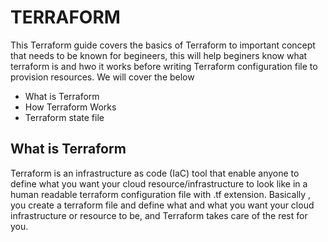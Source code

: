 # TERRAFORM
This Terraform guide covers the basics of Terraform to important concept that needs to be known
for begineers, this will help beginers know what terraform is and hwo it works before
writing Terraform configuration file to provision resources. We will cover the below
- What is Terraform
- How Terraform Works
- Terraform state file

## What is Terraform

Terraform is an infrastructure as code (IaC) tool that enable anyone to define what you want your cloud resource/infrastructure
to look like in a human readable terraform configuration file with .tf extension.
Basically , you create a terraform file and define what and what you want your cloud infrastructure or resource to 
be, and Terraform takes care of the rest for you.
